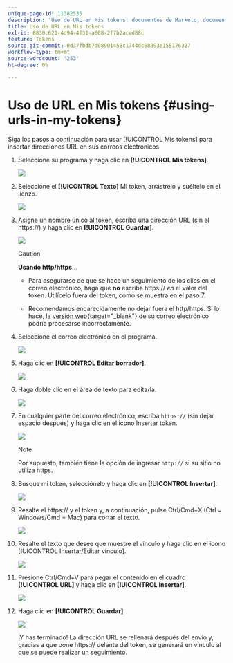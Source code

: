 ```yaml
---
unique-page-id: 11382535
description: 'Uso de URL en Mis tokens: documentos de Marketo, documentación del producto'
title: Uso de URL en Mis tokens
exl-id: 6830c621-4d94-4f31-a608-2f7b2aced88c
feature: Tokens
source-git-commit: 0d37fbdb7d08901458c1744dc68893e155176327
workflow-type: tm+mt
source-wordcount: '253'
ht-degree: 0%

---
```


# Uso de URL en Mis tokens {#using-urls-in-my-tokens}

Siga los pasos a continuación para usar [!UICONTROL Mis tokens] para insertar direcciones URL en sus correos electrónicos.

1. Seleccione su programa y haga clic en **[!UICONTROL Mis tokens]**.

   ![](assets/one-4.png)

1. Seleccione el **[!UICONTROL Texto]** Mi token, arrástrelo y suéltelo en el lienzo.

   ![](assets/two-4.png)

1. Asigne un nombre único al token, escriba una dirección URL (sin el https://) y haga clic en **[!UICONTROL Guardar]**.

   ![](assets/three-4.png)

   >[!CAUTION]
   >
   >**Usando http/https...**
   >
   >* Para asegurarse de que se hace un seguimiento de los clics en el correo electrónico, haga que **no** escriba https:// _en_ el valor del token. Utilícelo fuera del token, como se muestra en el paso 7.
   >
   >* Recomendamos encarecidamente no dejar fuera el http/https. Si lo hace, la [versión web](/help/marketo/product-docs/email-marketing/general/functions-in-the-editor/add-a-view-as-web-page-link-to-an-email.md){target="_blank"} de su correo electrónico podría procesarse incorrectamente.

1. Seleccione el correo electrónico en el programa.

   ![](assets/four-3.png)

1. Haga clic en **[!UICONTROL Editar borrador]**.

   ![](assets/five-3.png)

1. Haga doble clic en el área de texto para editarla.

   ![](assets/six-1.png)

1. En cualquier parte del correo electrónico, escriba `https://` (sin dejar espacio después) y haga clic en el icono Insertar token.

   ![](assets/seven.png)

   >[!NOTE]
   >
   >Por supuesto, también tiene la opción de ingresar `http://` si su sitio no utiliza https.

1. Busque mi token, selecciónelo y haga clic en **[!UICONTROL Insertar]**.

   ![](assets/eight.png)

1. Resalte el https:// y el token y, a continuación, pulse Ctrl/Cmd+X (Ctrl = Windows/Cmd = Mac) para cortar el texto.

   ![](assets/nine.png)

1. Resalte el texto que desee que muestre el vínculo y haga clic en el icono [!UICONTROL Insertar/Editar vínculo].

   ![](assets/ten.png)

1. Presione Ctrl/Cmd+V para pegar el contenido en el cuadro **[!UICONTROL URL]** y haga clic en **[!UICONTROL Insertar]**.

   ![](assets/eleven.png)

1. Haga clic en **[!UICONTROL Guardar]**.

   ![](assets/twelve.png)

   ¡Y has terminado! La dirección URL se rellenará después del envío y, gracias a que pone https:// delante del token, se generará un vínculo al que se puede realizar un seguimiento.
